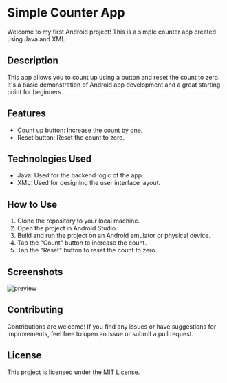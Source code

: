 # Simple Counter App

Welcome to my first Android project! This is a simple counter app created using Java and XML.

## Description

This app allows you to count up using a button and reset the count to zero. It's a basic demonstration of Android app development and a great starting point for beginners.

## Features

- Count up button: Increase the count by one.
- Reset button: Reset the count to zero.

## Technologies Used

- Java: Used for the backend logic of the app.
- XML: Used for designing the user interface layout.

## How to Use

1. Clone the repository to your local machine.
2. Open the project in Android Studio.
3. Build and run the project on an Android emulator or physical device.
4. Tap the "Count" button to increase the count.
5. Tap the "Reset" button to reset the count to zero.

## Screenshots

![preview](https://github.com/saahiyo/Counter-app/assets/81853097/18ad03f1-09e8-4e6b-b4be-faa8be7542af)


## Contributing

Contributions are welcome! If you find any issues or have suggestions for improvements, feel free to open an issue or submit a pull request.

## License

This project is licensed under the [MIT License](LICENSE).

